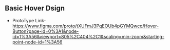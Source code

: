 ## Basic Hover Dsign 
-  ProtoType Link-https://www.figma.com/proto/tXUFmJ3PqEOUb4pGYMQwcq/Hover-Button?page-id=0%3A1&node-id=1%3A56&viewport=805%2C404%2C1&scaling=min-zoom&starting-point-node-id=1%3A56

